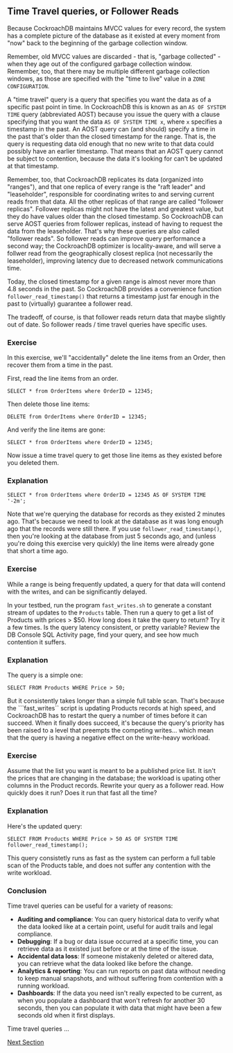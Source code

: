 ## Time Travel queries, or Follower Reads

Because CockroachDB maintains MVCC values for every record, the system has a complete picture of the database as it existed at every moment from "now" back to the beginning of the garbage collection window.  

Remember, old MVCC values are discarded - that is, "garbage collected" - when they age out of the configured garbage collection window.  Remember, too, that there may be multiple different garbage collection windows, as those are specified with the "time to live" value in a ```ZONE CONFIGURATION```.

A "time travel" query is a query that specifies you want the data as of a specific past point in time.  In CockroachDB this is known as an ```AS OF SYSTEM TIME``` query (abbreviated AOST) because you issue the query with a clause specifying that you want the data ```AS OF SYSTEM TIME x```, where ```x``` specifies a timestamp in the past.  An AOST query can (and should) specify a time in the past that's older than the closed timestamp for the range.  That is, the query is requesting data old enough that no new write to that data could possibly have an earlier timestamp.  That means that an AOST query cannot be subject to contention, because the data it's looking for can't be updated at that timestamp. 

Remember, too, that CockroachDB replicates its data (organized into "ranges"), and that one replica of every range is the "raft leader" and "leaseholder", responsible for coordinating writes to and serving current reads from that data.  All the other replicas of that range are called "follower replicas".   Follower replicas might not have the latest and greatest value, but they do have values older than the closed timestamp.  So CockroachDB can serve AOST queries from follower replicas, instead of having to request the data from the leaseholder.  That's why these queries are also called "follower reads".  So follower reads can improve query performance a second way; the CockroachDB optimizer is locality-aware, and will serve a follwer read from the geographically closest replica (not necessarily the leaseholder), improving latency due to decreased network communications time.

Today, the closed timestamp for a given range is almost never more than 4.8 seconds in the past.  So CockroachDB provides a convenience function ```follower_read_timestamp()``` that returns a timestamp just far enough in the past to (virtually) guarantee a follower read.

The tradeoff, of course, is that follower reads return data that maybe slightly out of date.  So follower reads / time travel queries have specific uses.

### Exercise

In this exercise, we'll "accidentally" delete the line items from an Order, then recover them from a time in the past.

First, read the line items from an order.
```
SELECT * from OrderItems where OrderID = 12345;
```

Then delete those line items:
```
DELETE from OrderItems where OrderID = 12345;
```

And verify the line items are gone:
```
SELECT * from OrderItems where OrderID = 12345;
```

Now issue a time travel query to get those line items as they existed before you deleted them.

### Explanation

```
SELECT * from OrderItems where OrderID = 12345 AS OF SYSTEM TIME '-2m';
```

Note that we're querying the database for records as they existed 2 minutes ago.  That's because we need to look at the database as it was long enough ago that the records were still there.  If you use  ```follower_read_timestamp()```, then you're looking at the database from just 5 seconds ago, and (unless you're doing this exercise very quickly) the line items were already gone that short a time ago.

### Exercise

While a range is being frequently updated, a query for that data will contend with the writes, and can be significantly delayed.

In your testbed, run the program ```fast_writes.sh``` to generate a constant stream of updates to the ```Products``` table.  Then run a query to get a list of Products with prices > $50.  How long does it take the query to return?  Try it a few times.  Is the query latency consistent, or pretty variable?  Review the DB Console SQL Activity page, find your query, and see how much contention it suffers.

### Explanation

The query is a simple one:
```
SELECT FROM Products WHERE Price > 50;
```
But it consistently takes longer than a simple full table scan.  That's because the ```fast_writes`` script is updating Products records at high speed, and CockroachDB has to restart the query a number of times before it can succeed.  When it finally does succeed, it's because the query's priority has been raised to a level that preempts the competing writes... which mean that the query is having a negative effect on the write-heavy workload.

### Exercise

Assume that the list you want is meant to be a published price list.  It isn't the prices that are changing in the database; the workload is upating other columns in the Product records. Rewrite your query as a follower read.  How quickly does it run?  Does it run that fast all the time?

### Explanation

Here's the updated query:
```
SELECT FROM Products WHERE Price > 50 AS OF SYSTEM TIME follower_read_timestamp();
```

This query consistetly runs as fast as the system can perform a full table scan of the Products table, and does not suffer any contention with the write workload.


### Conclusion

Time travel queries can be useful for a variety of reasons:
* **Auditing and compliance**: You can query historical data to verify what the data looked like at a certain point, useful for audit trails and legal compliance.
* **Debugging**: If a bug or data issue occurred at a specific time, you can retrieve data as it existed just before or at the time of the issue.
* **Accidental data loss**: If someone mistakenly deleted or altered data, you can retrieve what the data looked like before the change.
* **Analytics & reporting**: You can run reports on past data without needing to keep manual snapshots, and without suffering from contention with a running workload.
* **Dashboards**: If the data you need isn't really expected to be current, as when you populate a dashboard that won't refresh for another 30 seconds, then you can populate it with data that might have been a few seconds old when it first displays.

Time travel queries ...

[Next Section](column_families.md)
